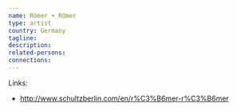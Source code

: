 ```yaml
---
name: Römer + Römer
type: artist
country: Germany
tagline:
description:
related-persons:
connections:
---
```

Links:
* <http://www.schultzberlin.com/en/r%C3%B6mer-r%C3%B6mer>
